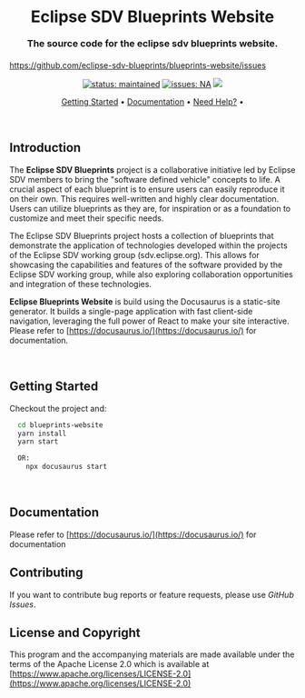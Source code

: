 <!-- banner: can be a image or a large font-->
<h1 align="center" style="font-weight: bold; margin-top: 20px; margin-bottom: 20px;">Eclipse SDV Blueprints Website</h1>

<!-- blurb: shortest possible summary (one line max) -->
<h3 align="center" style="font-weight: bold; margin-top: 20px; margin-bottom: 20px;">The source code for the eclipse sdv blueprints website.</h3>

https://github.com/eclipse-sdv-blueprints/blueprints-website/issues

<!-- badges: meaningful meta information (one line max), do NOT include anything immediately visible -->
<p align="center">
	<a href="#status"><img src="https://img.shields.io/badge/status-maintained-green.svg" alt="status: maintained"></a>
	<a href="https://github.com/eclipse-sdv-blueprints/blueprints-website/issues"><img src="https://img.shields.io/github/issues/eclipse-sdv-blueprints/blueprints-website.svg" alt="issues: NA"></a>
    <a href="#license-and-copyright"><img src="https://img.shields.io/github/license/eclipse-sdv-blueprints/blueprints-website.svg"></a>
</p>

<!-- quick links: local links (one line max) -->
<!-- Link to the (most important) h2 chapters, but do NOT link to anything visible without scrolling -->
<p align="center">
  <a href="#getting-started">Getting Started</a> •
  <a href="#documentation">Documentation</a> •
  <a href="#support">Need Help?</a> •
</p>

<!-- separate h2 chapters with white space: <br> -->
<br>

## Introduction
The **Eclipse SDV Blueprints** project is a collaborative initiative led by Eclipse SDV members to bring the "software defined vehicle" concepts to life. A crucial aspect of each blueprint is to ensure users can easily reproduce it on their own. This requires well-written and highly clear documentation. Users can utilize blueprints as they are, for inspiration or as a foundation to customize and meet their specific needs.

The Eclipse SDV Blueprints project hosts a collection of blueprints that demonstrate the application of technologies developed within the projects of the Eclipse SDV working group (sdv.eclipse.org). This allows for showcasing the capabilities and features of the software provided by the Eclipse SDV working group, while also exploring collaboration opportunities and integration of these technologies.



**Eclipse Blueprints Website** is build using the Docusaurus is a static-site generator. It builds a single-page application with fast client-side navigation, leveraging the full power of React to make your site interactive. Please refer to [https://docusaurus.io/](https://docusaurus.io/) for documentation.

<br>

## Getting Started
Checkout the project and:
```sh
  cd blueprints-website
  yarn install
  yarn start

  OR:
    npx docusaurus start
```
<br>

## Documentation

Please refer to [https://docusaurus.io/](https://docusaurus.io/) for documentation
<br>

## Contributing

If you want to contribute bug reports or feature requests, please use *GitHub Issues*.
<br>

## License and Copyright

This program and the accompanying materials are made available under the terms of the Apache License 2.0 which is available at
[https://www.apache.org/licenses/LICENSE-2.0](https://www.apache.org/licenses/LICENSE-2.0)
